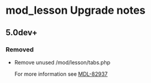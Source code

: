 # mod_lesson Upgrade notes

## 5.0dev+

### Removed

- Remove unused /mod/lesson/tabs.php

  For more information see [MDL-82937](https://tracker.moodle.org/browse/MDL-82937)


